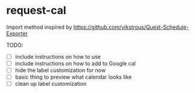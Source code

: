 # request-cal

Import method inspired by https://github.com/vikstrous/Quest-Schedule-Exporter

TODO:
- [ ] include instructions on how to use
- [ ] include instructions on how to add to Google cal
- [ ] hide the label customization for now
- [ ] basic thing to preview what calendar looks like
- [ ] clean up label customization

